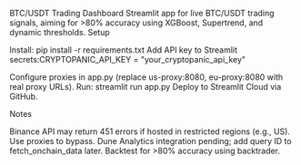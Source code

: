 BTC/USDT Trading Dashboard
Streamlit app for live BTC/USDT trading signals, aiming for >80% accuracy using XGBoost, Supertrend, and dynamic thresholds.
Setup

Install: pip install -r requirements.txt
Add API key to Streamlit secrets:CRYPTOPANIC_API_KEY = "your_cryptopanic_api_key"


Configure proxies in app.py (replace us-proxy:8080, eu-proxy:8080 with real proxy URLs).
Run: streamlit run app.py
Deploy to Streamlit Cloud via GitHub.

Notes

Binance API may return 451 errors if hosted in restricted regions (e.g., US). Use proxies to bypass.
Dune Analytics integration pending; add query ID to fetch_onchain_data later.
Backtest for >80% accuracy using backtrader.

